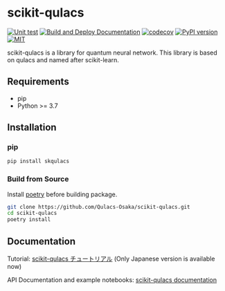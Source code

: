 # scikit-qulacs

[![Unit test](https://github.com/Qulacs-Osaka/scikit-qulacs/actions/workflows/unittest.yml/badge.svg?branch=main)](https://github.com/Qulacs-Osaka/scikit-qulacs/actions/workflows/unittest.yml)
[![Build and Deploy Documentation](https://github.com/Qulacs-Osaka/scikit-qulacs/actions/workflows/doc.yml/badge.svg?branch=main)](https://github.com/Qulacs-Osaka/scikit-qulacs/actions/workflows/doc.yml)
[![codecov](https://codecov.io/gh/Qulacs-Osaka/scikit-qulacs/branch/main/graph/badge.svg?token=8RCM3B9KQ8)](https://codecov.io/gh/Qulacs-Osaka/scikit-qulacs)
[![PyPI version](https://badge.fury.io/py/skqulacs.svg)](https://badge.fury.io/py/skqulacs)
[![MIT](https://img.shields.io/badge/license-MIT-blue.svg?style=flat)](LICENSE)

scikit-qulacs is a library for quantum neural network. This library is based on qulacs and named after scikit-learn.

## Requirements
* pip
* Python >= 3.7

## Installation
### pip
```bash
pip install skqulacs
```

### Build from Source
Install [poetry](https://python-poetry.org/docs/) before building package.
```bash
git clone https://github.com/Qulacs-Osaka/scikit-qulacs.git
cd scikit-qulacs
poetry install
```

## Documentation
Tutorial: [scikit-qulacs チュートリアル](./doc/source/notebooks/0_tutorial.ipynb) (Only Japanese version is available now)

API Documentation and example notebooks: [scikit-qulacs documentation](https://qulacs-osaka.github.io/scikit-qulacs/index.html)
